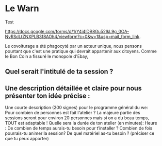 # Le Warn

Test

https://docs.google.com/forms/d/1rY4i4lDB8Gu52lkL9g_0OA-NvRSdLtZNXPLB3f8AOh4/viewform?c=0&w=1&usp=mail_form_link.

Le covoiturage a été phagocyté par un acteur unique, nous pensons pourtant que c'est une pratique qui devrait appartenir aux citoyens. Comme le Bon Coin a fissuré le monopole d'Ebay, 

## Quel serait l'intitulé de ta session ?
## Une description détaillée et claire pour nous présenter ton idée précise :
Une courte description (200 signes) pour le programme général du we:
Pour combien de personnes est fait l'atelier ? La majeure partie des sessions seront pour environ 20 personnes mais si on a du beau temps, TOUT est adaptable !
Quelle sera la durée de ton atelier (en minutes):
Heure
:
De combien de temps aurais-tu besoin pour t’installer ?
Combien de fois pourrais-tu animer la session?
De quel matériel as-tu besoin ? (préciser ce que tu peux apporter)